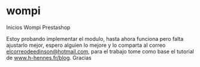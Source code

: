 # wompi
Inicios Wompi Prestashop

Estoy probando implementar el modulo, hasta ahora funciona pero falta ajustarlo mejor, espero alguien lo mejore y lo comparta al correo elcorreodeedinson@hotmail.com, para el trabajo tome como base el tutorial de www.h-hennes.fr/blog.  Gracias
